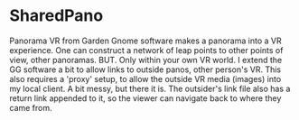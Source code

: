 # SharedPano
Panorama VR from Garden Gnome software makes a panorama into a VR experience. One can construct a network of leap points
to other points of view, other panoramas. BUT. Only within your own VR world. 
I extend the GG software a bit to allow links to outside panos, other person's VR. This also requires a 'proxy' setup, to 
allow the outside VR media (images) into my local client. A bit messy, but there it is.
The outsider's link file also has a return link appended to it, so the viewer can navigate back to where they came from.
